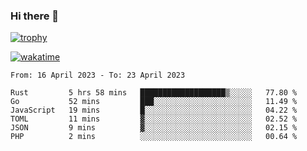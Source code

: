 ### Hi there 👋

[![trophy](https://github-profile-trophy.vercel.app/?username=cxnky&theme=dracula)](https://github.com/ryo-ma/github-profile-trophy)

[![wakatime](https://wakatime.com/badge/user/1c39c599-5497-41b9-a5be-2c4676e7fd23.svg)](https://wakatime.com/@1c39c599-5497-41b9-a5be-2c4676e7fd23)
<!--START_SECTION:waka-->

```text
From: 16 April 2023 - To: 23 April 2023

Rust         5 hrs 58 mins   ███████████████████▒░░░░░   77.80 %
Go           52 mins         ███░░░░░░░░░░░░░░░░░░░░░░   11.49 %
JavaScript   19 mins         █░░░░░░░░░░░░░░░░░░░░░░░░   04.22 %
TOML         11 mins         ▓░░░░░░░░░░░░░░░░░░░░░░░░   02.52 %
JSON         9 mins          ▓░░░░░░░░░░░░░░░░░░░░░░░░   02.15 %
PHP          2 mins          ░░░░░░░░░░░░░░░░░░░░░░░░░   00.64 %
```

<!--END_SECTION:waka-->

